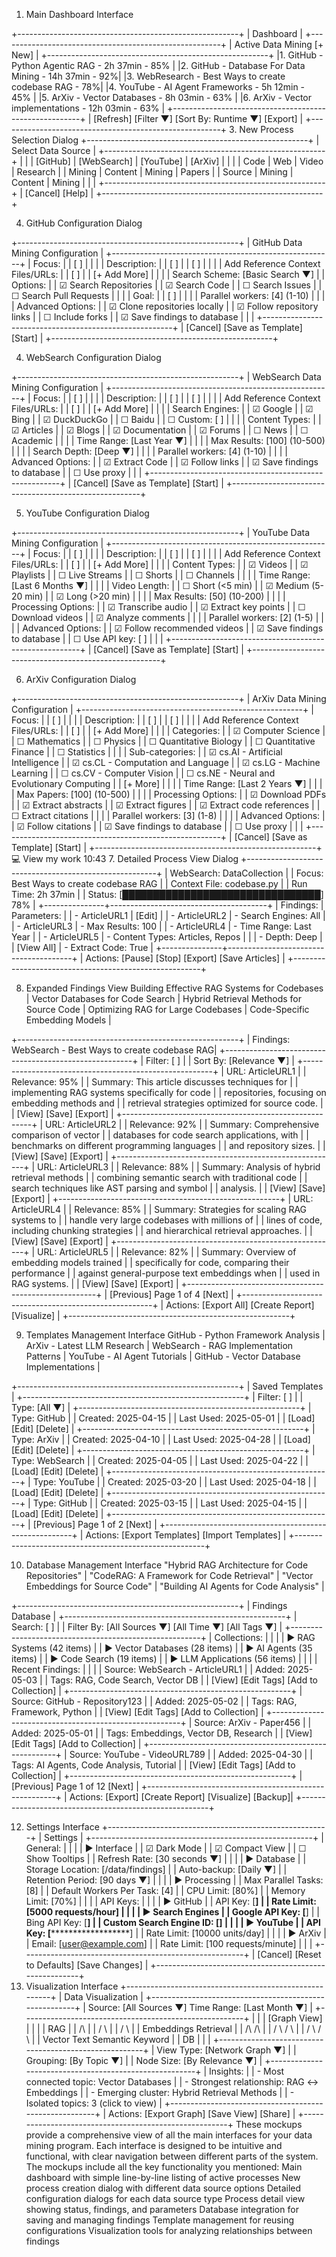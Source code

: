 1. Main Dashboard Interface

   



+-------------------------------------------------------+
|                       Dashboard                       |
+-------------------------------------------------------+
| Active Data Mining                           [+ New]  |
+-------------------------------------------------------+
|1.  GitHub - Python Agentic RAG - 2h 37min - 85%       |
|2. GitHub - Database For Data Mining - 14h 37min - 92%|
|3.  WebResearch - Best Ways to create codebase RAG - 78%|
|4.  YouTube - AI Agent Frameworks - 5h 12min - 45%     |
|5.  ArXiv - Vector Databases - 8h 03min - 63%          |
|6.  ArXiv - Vector implementations - 12h 03min - 63%   |
+-------------------------------------------------------+
| [Refresh] [Filter ▼] [Sort By: Runtime ▼] [Export]    |
+-------------------------------------------------------+
3. New Process Selection Dialog
+-------------------------------------------------------+
|                  Select Data Source                   |
+-------------------------------------------------------+
|                                                       |
|  [GitHub]  |  [WebSearch]  |  [YouTube]  |  [ArXiv]   |
|                                                       |
|  Code      |  Web          |  Video      |  Research  |
|  Mining    |  Content      |  Mining     |  Papers    |
|  Source    |  Mining       |  Content    |  Mining    |
|                                                       |
+-------------------------------------------------------+
|                    [Cancel]  [Help]                   |
+-------------------------------------------------------+


4. GitHub Configuration Dialog


+-------------------------------------------------------+
| GitHub Data Mining Configuration                      |
+-------------------------------------------------------+
| Focus:                                                |
| [                                                   ] |
|                                                       |
| Description:                                          |
| [                                                   ] |
| [                                                   ] |
|                                                       |
| Add Reference Context Files/URLs:                     |
| [                                                   ] |
| [+ Add More]                                          |
|                                                       |
| Search Scheme: [Basic Search ▼]                       |
| Options:                                              |
|  ☑ Search Repositories                                |
|  ☑ Search Code                                        |
|  ☐ Search Issues                                      |
|  ☐ Search Pull Requests                               |
|                                                       |
| Goal:                                                 |
| [                                                   ] |
|                                                       |
| Parallel workers: [4] (1-10)                          |
|                                                       |
| Advanced Options:                                     |
|  ☑ Clone repositories locally                         |
|  ☑ Follow repository links                            |
|  ☐ Include forks                                      |
|  ☑ Save findings to database                          |
|                                                       |
+-------------------------------------------------------+
|          [Cancel]    [Save as Template]    [Start]    |
+-------------------------------------------------------+


4. WebSearch Configuration Dialog


+-------------------------------------------------------+
| WebSearch Data Mining Configuration                   |
+-------------------------------------------------------+
| Focus:                                                |
| [                                                   ] |
|                                                       |
| Description:                                          |
| [                                                   ] |
| [                                                   ] |
|                                                       |
| Add Reference Context Files/URLs:                     |
| [                                                   ] |
| [+ Add More]                                          |
|                                                       |
| Search Engines:                                       |
|  ☑ Google                                             |
|  ☑ Bing                                               |
|  ☑ DuckDuckGo                                         |
|  ☐ Baidu                                              |
|  ☐ Custom: [                                        ] |
|                                                       |
| Content Types:                                        |
|  ☑ Articles                                           |
|  ☑ Blogs                                              |
|  ☑ Documentation                                      |
|  ☑ Forums                                             |
|  ☐ News                                               |
|  ☐ Academic                                           |
|                                                       |
| Time Range: [Last Year ▼]                             |
|                                                       |
| Max Results: [100] (10-500)                           |
|                                                       |
| Search Depth: [Deep ▼]                                |
|                                                       |
| Parallel workers: [4] (1-10)                          |
|                                                       |
| Advanced Options:                                     |
|  ☑ Extract Code                                       |
|  ☑ Follow links                                       |
|  ☑ Save findings to database                          |
|  ☐ Use proxy                                          |
|                                                       |
+-------------------------------------------------------+
|          [Cancel]    [Save as Template]    [Start]    |
+-------------------------------------------------------+


5. YouTube Configuration Dialog


+-------------------------------------------------------+
| YouTube Data Mining Configuration                     |
+-------------------------------------------------------+
| Focus:                                                |
| [                                                   ] |
|                                                       |
| Description:                                          |
| [                                                   ] |
| [                                                   ] |
|                                                       |
| Add Reference Context Files/URLs:                     |
| [                                                   ] |
| [+ Add More]                                          |
|                                                       |
| Content Types:                                        |
|  ☑ Videos                                             |
|  ☑ Playlists                                          |
|  ☐ Live Streams                                       |
|  ☐ Shorts                                             |
|  ☐ Channels                                           |
|                                                       |
| Time Range: [Last 6 Months ▼]                         |
|                                                       |
| Video Length:                                         |
|  ☐ Short (<5 min)                                     |
|  ☑ Medium (5-20 min)                                  |
|  ☑ Long (>20 min)                                     |
|                                                       |
| Max Results: [50] (10-200)                            |
|                                                       |
| Processing Options:                                   |
|  ☑ Transcribe audio                                   |
|  ☑ Extract key points                                 |
|  ☐ Download videos                                    |
|  ☑ Analyze comments                                   |
|                                                       |
| Parallel workers: [2] (1-5)                           |
|                                                       |
| Advanced Options:                                     |
|  ☑ Follow recommended videos                          |
|  ☑ Save findings to database                          |
|  ☐ Use API key: [                                   ] |
|                                                       |
+-------------------------------------------------------+
|          [Cancel]    [Save as Template]    [Start]    |
+-------------------------------------------------------+


6. ArXiv Configuration Dialog



+-------------------------------------------------------+
| ArXiv Data Mining Configuration                       |
+-------------------------------------------------------+
| Focus:                                                |
| [                                                   ] |
|                                                       |
| Description:                                          |
| [                                                   ] |
| [                                                   ] |
|                                                       |
| Add Reference Context Files/URLs:                     |
| [                                                   ] |
| [+ Add More]                                          |
|                                                       |
| Categories:                                           |
|  ☑ Computer Science                                   |
|  ☐ Mathematics                                        |
|  ☐ Physics                                            |
|  ☐ Quantitative Biology                               |
|  ☐ Quantitative Finance                               |
|  ☐ Statistics                                         |
|                                                       |
| Sub-categories:                                       |
|  ☑ cs.AI - Artificial Intelligence                    |
|  ☑ cs.CL - Computation and Language                   |
|  ☑ cs.LG - Machine Learning                           |
|  ☐ cs.CV - Computer Vision                            |
|  ☐ cs.NE - Neural and Evolutionary Computing          |
|  [+ More]                                             |
|                                                       |
| Time Range: [Last 2 Years ▼]                          |
|                                                       |
| Max Papers: [100] (10-500)                            |
|                                                       |
| Processing Options:                                   |
|  ☑ Download PDFs                                      |
|  ☑ Extract abstracts                                  |
|  ☑ Extract figures                                    |
|  ☑ Extract code references                            |
|  ☐ Extract citations                                  |
|                                                       |
| Parallel workers: [3] (1-8)                           |
|                                                       |
| Advanced Options:                                     |
|  ☑ Follow citations                                   |
|  ☑ Save findings to database                          |
|  ☐ Use proxy                                          |
|                                                       |
+-------------------------------------------------------+
|          [Cancel]    [Save as Template]    [Start]    |
+-------------------------------------------------------+
:computer: View my work
10:43
7. Detailed Process View Dialog
+-------------------------------------------------------+
| WebSearch: DataCollection                             |
| Focus: Best Ways to create codebase RAG               |
| Context File: codebase.py                             |
| Run Time: 2h 37min                                    |
| Status: [████████████████████████████████] 78%        |
+---------------+---------------------------------------+
| Findings:     | Parameters:                           |
| - ArticleURL1 | [Edit]                                |
| - ArticleURL2 | - Search Engines: All                 |
| - ArticleURL3 | - Max Results: 100                    |
| - ArticleURL4 | - Time Range: Last Year               |
| - ArticleURL5 | - Content Types: Articles, Repos      |
|               | - Depth: Deep                         |
| [View All]    | - Extract Code: True                  |
+---------------+---------------------------------------+
| Actions: [Pause] [Stop] [Export] [Save Articles]      |
+-------------------------------------------------------+


8. Expanded Findings View
Building Effective RAG Systems for Codebases       |
Vector Databases for Code Search                   |
Hybrid Retrieval Methods for Source Code           |
Optimizing RAG for Large Codebases                 |
Code-Specific Embedding Models                     |


+-------------------------------------------------------+
| Findings: WebSearch - Best Ways to create codebase RAG|
+-------------------------------------------------------+
| Filter: [                                           ] |
| Sort By: [Relevance ▼]                                |
+-------------------------------------------------------+
|    URL: ArticleURL1                                   |
|    Relevance: 95%                                     |
|    Summary: This article discusses techniques for     |
|    implementing RAG systems specifically for code     |
|    repositories, focusing on embedding methods and    |
|    retrieval strategies optimized for source code.    |
|    [View] [Save] [Export]                             |
+-------------------------------------------------------+
|    URL: ArticleURL2                                   |
|    Relevance: 92%                                     |
|    Summary: Comprehensive comparison of vector        |
|    databases for code search applications, with       |
|    benchmarks on different programming languages      |
|    and repository sizes.                              |
|    [View] [Save] [Export]                             |
+-------------------------------------------------------+
|    URL: ArticleURL3                                   |
|    Relevance: 88%                                     |
|    Summary: Analysis of hybrid retrieval methods      |
|    combining semantic search with traditional code    |
|    search techniques like AST parsing and symbol      |
|    analysis.                                          |
|    [View] [Save] [Export]                             |
+-------------------------------------------------------+
|    URL: ArticleURL4                                   |
|    Relevance: 85%                                     |
|    Summary: Strategies for scaling RAG systems to     |
|    handle very large codebases with millions of       |
|    lines of code, including chunking strategies       |
|    and hierarchical retrieval approaches.             |
|    [View] [Save] [Export]                             |
+-------------------------------------------------------+
|    URL: ArticleURL5                                   |
|    Relevance: 82%                                     |
|    Summary: Overview of embedding models trained      |
|    specifically for code, comparing their performance |
|    against general-purpose text embeddings when       |
|    used in RAG systems.                               |
|    [View] [Save] [Export]                             |
+-------------------------------------------------------+
| [Previous] Page 1 of 4 [Next]                         |
+-------------------------------------------------------+
| Actions: [Export All] [Create Report] [Visualize]     |
+-------------------------------------------------------+


9. Templates Management Interface
GitHub - Python Framework Analysis                 |
ArXiv - Latest LLM Research                        |
WebSearch - RAG Implementation Patterns            |
YouTube - AI Agent Tutorials                       |
GitHub - Vector Database Implementations           |

+-------------------------------------------------------+
| Saved Templates                                       |
+-------------------------------------------------------+
| Filter: [                                           ] |
| Type: [All ▼]                                         |
+-------------------------------------------------------+
|    Type: GitHub                                       |
|    Created: 2025-04-15                                |
|    Last Used: 2025-05-01                              |
|    [Load] [Edit] [Delete]                             |
+-------------------------------------------------------+
|    Type: ArXiv                                        |
|    Created: 2025-04-10                                |
|    Last Used: 2025-04-28                              |
|    [Load] [Edit] [Delete]                             |
+-------------------------------------------------------+
|    Type: WebSearch                                    |
|    Created: 2025-04-05                                |
|    Last Used: 2025-04-22                              |
|    [Load] [Edit] [Delete]                             |
+-------------------------------------------------------+
|    Type: YouTube                                      |
|    Created: 2025-03-20                                |
|    Last Used: 2025-04-18                              |
|    [Load] [Edit] [Delete]                             |
+-------------------------------------------------------+
|    Type: GitHub                                       |
|    Created: 2025-03-15                                |
|    Last Used: 2025-04-15                              |
|    [Load] [Edit] [Delete]                             |
+-------------------------------------------------------+
| [Previous] Page 1 of 2 [Next]                         |
+-------------------------------------------------------+
| Actions: [Export Templates] [Import Templates]        |
+-------------------------------------------------------+


10. Database Management Interface
"Hybrid RAG Architecture for Code Repositories"    |
"CodeRAG: A Framework for Code Retrieval"          |
"Vector Embeddings for Source Code"                |
"Building AI Agents for Code Analysis"             |


+-------------------------------------------------------+
| Findings Database                                     |
+-------------------------------------------------------+
| Search: [                                           ] |
| Filter By: [All Sources ▼] [All Time ▼] [All Tags ▼]  |
+-------------------------------------------------------+
| Collections:                                          |
|                                                       |
| ▶ RAG Systems (42 items)                              |
| ▶ Vector Databases (28 items)                         |
| ▶ AI Agents (35 items)                                |
| ▶ Code Search (19 items)                              |
| ▶ LLM Applications (56 items)                         |
|                                                       |
| Recent Findings:                                      |
|                                                       |
|    Source: WebSearch - ArticleURL1                    |
|    Added: 2025-05-03                                  |
|    Tags: RAG, Code Search, Vector DB                  |
|    [View] [Edit Tags] [Add to Collection]             |
+-------------------------------------------------------+
|    Source: GitHub - Repository123                     |
|    Added: 2025-05-02                                  |
|    Tags: RAG, Framework, Python                       |
|    [View] [Edit Tags] [Add to Collection]             |
+-------------------------------------------------------+
|    Source: ArXiv - Paper456                           |
|    Added: 2025-05-01                                  |
|    Tags: Embeddings, Vector DB, Research              |
|    [View] [Edit Tags] [Add to Collection]             |
+-------------------------------------------------------+
|    Source: YouTube - VideoURL789                      |
|    Added: 2025-04-30                                  |
|    Tags: AI Agents, Code Analysis, Tutorial           |
|    [View] [Edit Tags] [Add to Collection]             |
+-------------------------------------------------------+
| [Previous] Page 1 of 12 [Next]                        |
+-------------------------------------------------------+
| Actions: [Export] [Create Report] [Visualize] [Backup]|
+-------------------------------------------------------+



12. Settings Interface
+-------------------------------------------------------+
| Settings                                              |
+-------------------------------------------------------+
| General:                                              |
|                                                       |
| ▶ Interface                                           |
|   ☑ Dark Mode                                         |
|   ☑ Compact View                                      |
|   ☐ Show Tooltips                                     |
|   Refresh Rate: [30 seconds ▼]                        |
|                                                       |
| ▶ Database                                            |
|   Storage Location: [/data/findings]                  |
|   Auto-backup: [Daily ▼]                              |
|   Retention Period: [90 days ▼]                       |
|                                                       |
| ▶ Processing                                          |
|   Max Parallel Tasks: [8]                             |
|   Default Workers Per Task: [4]                       |
|   CPU Limit: [80%]                                    |
|   Memory Limit: [70%]                                 |
|                                                       |
| API Keys:                                             |
|                                                       |
| ▶ GitHub                                              |
|   API Key: [************************]                 |
|   Rate Limit: [5000 requests/hour]                    |
|                                                       |
| ▶ Search Engines                                      |
|   Google API Key: [************************]          |
|   Bing API Key: [************************]            |
|   Custom Search Engine ID: [******************]       |
|                                                       |
| ▶ YouTube                                             |
|   API Key: [************************]                 |
|   Rate Limit: [10000 units/day]                       |
|                                                       |
| ▶ ArXiv                                               |
|   Email: [user@example.com]                           |
|   Rate Limit: [100 requests/minute]                   |
|                                                       |
+-------------------------------------------------------+
| [Cancel] [Reset to Defaults] [Save Changes]           |
+-------------------------------------------------------+
13. Visualization Interface
+-------------------------------------------------------+
| Data Visualization                                    |
+-------------------------------------------------------+
| Source: [All Sources ▼]  Time Range: [Last Month ▼]   |
+-------------------------------------------------------+
|                                                       |
|                    [Graph View]                       |
|                                                       |
|           RAG                                         |
|            /\                                         |
|           /  \                                        |
|          /    \                                       |
|  Embeddings   Retrieval                               |
|      /\          /\                                   |
|     /  \        /  \                                  |
|    /    \      /    \                                 |
| Vector  Text  Semantic  Keyword                       |
|   DB                                                  |
|                                                       |
+-------------------------------------------------------+
| View Type: [Network Graph ▼]                          |
| Grouping: [By Topic ▼]                                |
| Node Size: [By Relevance ▼]                           |
+-------------------------------------------------------+
| Insights:                                             |
| - Most connected topic: Vector Databases              |
| - Strongest relationship: RAG ↔ Embeddings            |
| - Emerging cluster: Hybrid Retrieval Methods          |
| - Isolated topics: 3 (click to view)                  |
+-------------------------------------------------------+
| Actions: [Export Graph] [Save View] [Share]           |
+-------------------------------------------------------+
These mockups provide a comprehensive view of all the main interfaces for your data mining program.
Each interface is designed to be intuitive and functional, with clear navigation between different parts of the system.
The mockups include all the key functionality you mentioned:
Main dashboard with simple line-by-line listing of active processes
New process creation dialog with different data source options
Detailed configuration dialogs for each data source type
Process detail view showing status, findings, and parameters
Database integration for saving and managing findings
Template management for reusing configurations
Visualization tools for analyzing relationships between findings
